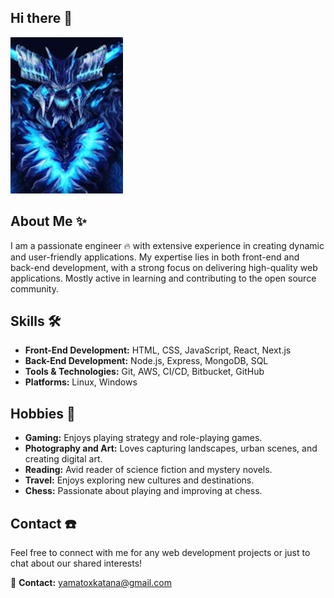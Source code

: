 ## Hi there 👋

![Vergil's Devil Trigger](data/dt.png)

## About Me ✨
I am a passionate engineer :fire: with extensive experience in creating dynamic and user-friendly applications. My expertise lies in both front-end and back-end development, with a strong focus on delivering high-quality web applications. Mostly active in learning and contributing to the open source community.

## Skills 🛠️
- **Front-End Development:** HTML, CSS, JavaScript, React, Next.js
- **Back-End Development:** Node.js, Express, MongoDB, SQL
- **Tools & Technologies:** Git, AWS, CI/CD, Bitbucket, GitHub
- **Platforms:** Linux, Windows

## Hobbies 🎨
- **Gaming:** Enjoys playing strategy and role-playing games.
- **Photography and Art:** Loves capturing landscapes, urban scenes, and creating digital art.
- **Reading:** Avid reader of science fiction and mystery novels.
- **Travel:** Enjoys exploring new cultures and destinations.
- **Chess:** Passionate about playing and improving at chess.

## Contact :phone:

Feel free to connect with me for any web development projects or just to chat about our shared interests!

:email: **Contact:** yamatoxkatana@gmail.com
